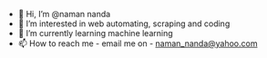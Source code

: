 - 👋 Hi, I’m @naman nanda
- 👀 I’m interested in web automating, scraping and coding
- 🌱 I’m currently learning machine learning
- 📫 How to reach me - email me on - naman_nanda@yahoo.com

<!---
lifelovesnaman/lifelovesnaman is a ✨ special ✨ repository because its `README.md` (this file) appears on your GitHub profile.
You can click the Preview link to take a look at your changes.
--->
